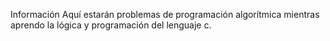 
Información
Aquí estarán problemas de programación algorítmica mientras aprendo la lógica y programación del lenguaje c.
